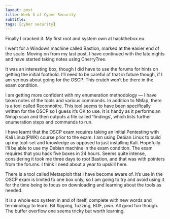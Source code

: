 ```yaml
---
layout: post
title: Week 3 of Cyber Security
subtitle: 
tags: [cyber security]
---
```

Finally I cracked it. My first root and system own at hackthebox.eu.

I went for a Windows machine called Bastion, marked at the easier end of the scale. Moving on from my last post, I have continued with the late nights and have started taking notes using CherryTree.

It was an interesting box, though I did have to use the forums for hints on getting the initial foothold. I’ll need to be careful of that in future though, if I am serious about going for the OSCP. This crutch won’t be there in the exam condition.

I am getting more confident with my enumeration methodology — I have taken notes of the tools and various commands. In addition to NMap, there is a tool called Reconnoitre. This tool seems to have been specifically written for the OSCP so I guess it’s OK to use. It is handy as it performs an Nmap scan and then outputs a file called ‘findings’, which lists further enumeration steps and commands to run.

I have learnt that the OSCP exam requires taking an initial Pentesting with Kali Linux(PWK) course prior to the exam. I am using Debian Linux to build up my tool-set and knowledge as opposed to just installing Kali. Hopefully I’ll be able to use my Debian machine in the exam condition. The exam requires that you hack five boxes in 24 hours. Seems quite intense, considering it took me three days to root Bastion, and that was with pointers from the forums. I think I need about a year to upskill here.

There is a tool called Metasploit that I have become aware of. It’s use in the OSCP exam is limited to one box only, so I am going to try and avoid using it for the time being to focus on downloading and learning about the tools as needed.

It is a whole eco system in and of itself, complete with new words and terminology to learn. Bit flipping, fuzzing, BOF, pwn. All good fun though. The buffer overflow one seems tricky but worth learning.
